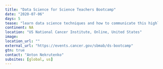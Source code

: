 ```yaml
---
title: "Data Science for Science Teachers Bootcamp"
date: "2020-07-06"
days: 5
tease: "learn data science techniques and how to communicate this highly desired, cutting-edge skill set with your students’ coursework."
continent: NA
location: "US National Cancer Institute, Online, United States"
image: 
location_url: ""
external_url: "https://events.cancer.gov/sbmab/ds-bootcamp"
gtn: true
contact: "Anton Nekrutenko"
subsites: [global, us]
---
```

